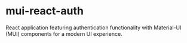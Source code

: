 # mui-react-auth
React application featuring authentication functionality with Material-UI (MUI) components for a modern UI experience.
